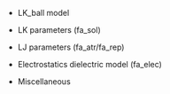 * LK_ball model

* LK parameters (fa_sol)

* LJ parameters (fa_atr/fa_rep)

* Electrostatics dielectric model (fa_elec)

* Miscellaneous
